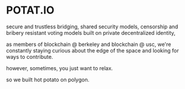 # POTAT.IO

secure and trustless bridging, shared security models, censorship and bribery resistant voting models built on private decentralized identity,​

as members of blockchain @ berkeley and blockchain @ usc, we're constantly staying curious about the edge of the space and looking for ways to contribute.​

however, sometimes, you just want to relax. 

so we built hot potato on polygon.


